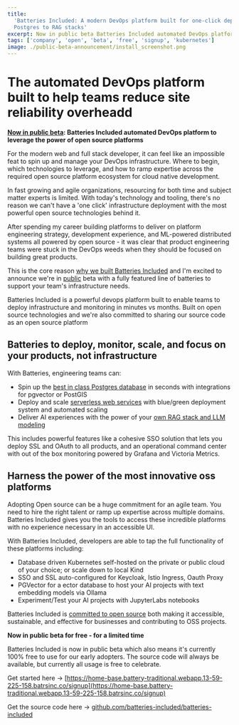 ```yaml
---
title:
  'Batteries Included: A modern DevOps platform built for one-click deployments,
  Postgres to RAG stacks'
excerpt: Now in public beta Batteries Included automated DevOps platform
tags: ['company', 'open', 'beta', 'free', 'signup', 'kubernetes']
image: ./public-beta-announcement/install_screenshot.png
---
```


# The automated DevOps platform built to help teams reduce site reliability overheadd

**[Now in public beta](https://home-base.battery-traditional.webapp.13-59-225-158.batrsinc.co/signup):
Batteries Included automated DevOps platform to leverage the power of open
source platforms**

For the modern web and full stack developer, it can feel like an impossible feat
to spin up and manage your DevOps infrastructure. Where to begin, which
technologies to leverage, and how to ramp expertise across the required open
source platform ecosystem for cloud native development.

In fast growing and agile organizations, resourcing for both time and subject
matter experts is limited. With today's technology and tooling, there's no
reason we can't have a 'one click' infrastructure deployment with the most
powerful open source technologies behind it.

After spending my career building platforms to deliver on platform engineering
strategy, development experience, and ML-powered distributed systems all powered
by open source - it was clear that product engineering teams were stuck in the
DevOps weeds when they should be focused on building great products.

This is the core reason
[why we built Batteries Included](https://www.batteriesincl.com/posts/vision)
and I'm excited to announce we're in
[public](https://www.batteriesincl.com/posts/fairsource) beta with a fully
featured line of batteries to support your team's infrastructure needs.

Batteries Included is a powerful devops platform built to enable teams to deploy
infrastructure and monitoring in minutes vs months. Built on open source
technologies and we're also committed to sharing our source code as an open
source platform

## Batteries to deploy, monitor, scale, and focus on your products, not infrastructure

With Batteries, engineering teams can:

- Spin up the
  [best in class Postgres database](https://www.batteriesincl.com/solutions/database)
  in seconds with integrations for pgvector or PostGIS
- Deploy and scale
  [serverless web services](https://www.batteriesincl.com/solutions/web-deploy)
  with blue/green deployment system and automated scaling
- Deliver AI experiences with the power of your
  [own RAG stack and LLM modeling](https://www.batteriesincl.com/solutions/ai)

This includes powerful features like a cohesive SSO solution that lets you
deploy SSL and OAuth to all products, and an operational command center with out
of the box monitoring powered by Grafana and Victoria Metrics.

## Harness the power of the most innovative oss platforms

Adopting Open source can be a huge commitment for an agile team. You need to
hire the right talent or ramp up expertise across multiple domains. Batteries
Included gives you the tools to access these incredible platforms with no
experience necessary in an accessible UI.

With Batteries Included, developers are able to tap the full functionality of
these platforms including:

- Database driven Kubernetes self-hosted on the private or public cloud of your
  choice; or scale down to local Kind
- SSO and SSL auto-configured for Keycloak, Istio Ingress, Oauth Proxy
- PGVector for a ector database to host your AI projects with text embedding
  models via Ollama
- Experiment/Test your AI projects with JupyterLabs notebooks

Batteries Included is
[committed to open source](https://www.batteriesincl.com/posts/open-source-payoff)
both making it accessible, sustainable, and effective for businesses and
contributing to OSS projects.

**Now in public beta for free - for a limited time**

Batteries Included is now in public beta which also means it's currently 100%
free to use for our early adopters. The source code will always be available,
but currently all usage is free to celebrate.

Get started here →
[https://home-base.battery-traditional.webapp.13-59-225-158.batrsinc.co/signup](https://home-base.battery-traditional.webapp.13-59-225-158.batrsinc.co/signup)

Get the source code here →
[github.com/batteries-included/batteries-included](https://github.com/batteries-included/batteries-included)
